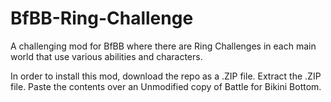 # BfBB-Ring-Challenge
A challenging mod for BfBB where there are Ring Challenges in each main world that use various abilities and characters.

In order to install this mod, download the repo as a .ZIP file.
Extract the .ZIP file.
Paste the contents over an Unmodified copy of Battle for Bikini Bottom.
